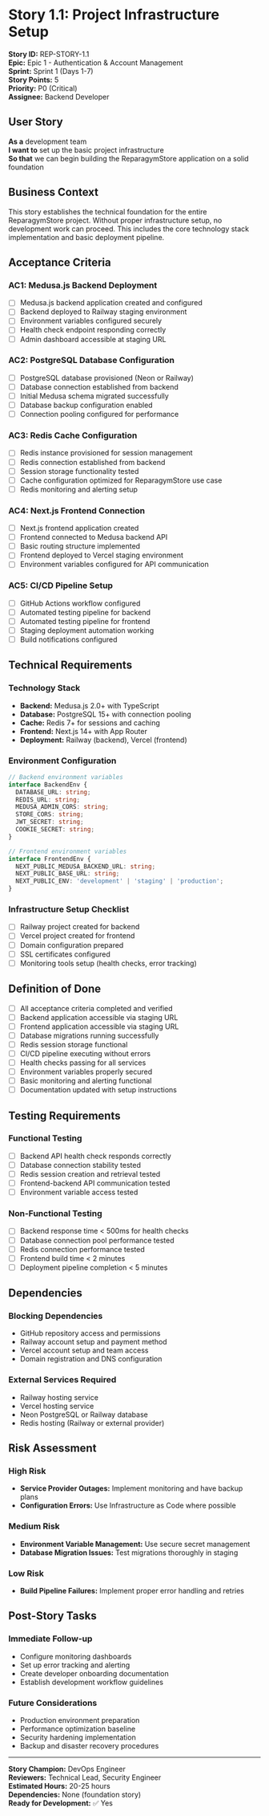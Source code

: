 # Story 1.1: Project Infrastructure Setup

**Story ID:** REP-STORY-1.1  
**Epic:** Epic 1 - Authentication & Account Management  
**Sprint:** Sprint 1 (Days 1-7)  
**Story Points:** 5  
**Priority:** P0 (Critical)  
**Assignee:** Backend Developer  

## User Story

**As a** development team  
**I want to** set up the basic project infrastructure  
**So that** we can begin building the ReparagymStore application on a solid foundation  

## Business Context

This story establishes the technical foundation for the entire ReparagymStore project. Without proper infrastructure setup, no development work can proceed. This includes the core technology stack implementation and basic deployment pipeline.

## Acceptance Criteria

### AC1: Medusa.js Backend Deployment
- [ ] Medusa.js backend application created and configured
- [ ] Backend deployed to Railway staging environment
- [ ] Environment variables configured securely
- [ ] Health check endpoint responding correctly
- [ ] Admin dashboard accessible at staging URL

### AC2: PostgreSQL Database Configuration
- [ ] PostgreSQL database provisioned (Neon or Railway)
- [ ] Database connection established from backend
- [ ] Initial Medusa schema migrated successfully
- [ ] Database backup configuration enabled
- [ ] Connection pooling configured for performance

### AC3: Redis Cache Configuration
- [ ] Redis instance provisioned for session management
- [ ] Redis connection established from backend
- [ ] Session storage functionality tested
- [ ] Cache configuration optimized for ReparagymStore use case
- [ ] Redis monitoring and alerting setup

### AC4: Next.js Frontend Connection
- [ ] Next.js frontend application created
- [ ] Frontend connected to Medusa backend API
- [ ] Basic routing structure implemented
- [ ] Frontend deployed to Vercel staging environment
- [ ] Environment variables configured for API communication

### AC5: CI/CD Pipeline Setup
- [ ] GitHub Actions workflow configured
- [ ] Automated testing pipeline for backend
- [ ] Automated testing pipeline for frontend
- [ ] Staging deployment automation working
- [ ] Build notifications configured

## Technical Requirements

### Technology Stack
- **Backend:** Medusa.js 2.0+ with TypeScript
- **Database:** PostgreSQL 15+ with connection pooling
- **Cache:** Redis 7+ for sessions and caching
- **Frontend:** Next.js 14+ with App Router
- **Deployment:** Railway (backend), Vercel (frontend)

### Environment Configuration
```typescript
// Backend environment variables
interface BackendEnv {
  DATABASE_URL: string;
  REDIS_URL: string;
  MEDUSA_ADMIN_CORS: string;
  STORE_CORS: string;
  JWT_SECRET: string;
  COOKIE_SECRET: string;
}

// Frontend environment variables  
interface FrontendEnv {
  NEXT_PUBLIC_MEDUSA_BACKEND_URL: string;
  NEXT_PUBLIC_BASE_URL: string;
  NEXT_PUBLIC_ENV: 'development' | 'staging' | 'production';
}
```

### Infrastructure Setup Checklist
- [ ] Railway project created for backend
- [ ] Vercel project created for frontend  
- [ ] Domain configuration prepared
- [ ] SSL certificates configured
- [ ] Monitoring tools setup (health checks, error tracking)

## Definition of Done

- [ ] All acceptance criteria completed and verified
- [ ] Backend application accessible via staging URL
- [ ] Frontend application accessible via staging URL
- [ ] Database migrations running successfully
- [ ] Redis session storage functional
- [ ] CI/CD pipeline executing without errors
- [ ] Health checks passing for all services
- [ ] Environment variables properly secured
- [ ] Basic monitoring and alerting functional
- [ ] Documentation updated with setup instructions

## Testing Requirements

### Functional Testing
- [ ] Backend API health check responds correctly
- [ ] Database connection stability tested
- [ ] Redis session creation and retrieval tested
- [ ] Frontend-backend API communication tested
- [ ] Environment variable access tested

### Non-Functional Testing
- [ ] Backend response time < 500ms for health checks
- [ ] Database connection pool performance tested
- [ ] Redis connection performance tested
- [ ] Frontend build time < 2 minutes
- [ ] Deployment pipeline completion < 5 minutes

## Dependencies

### Blocking Dependencies
- GitHub repository access and permissions
- Railway account setup and payment method
- Vercel account setup and team access
- Domain registration and DNS configuration

### External Services Required
- Railway hosting service
- Vercel hosting service
- Neon PostgreSQL or Railway database
- Redis hosting (Railway or external provider)

## Risk Assessment

### High Risk
- **Service Provider Outages:** Implement monitoring and have backup plans
- **Configuration Errors:** Use Infrastructure as Code where possible

### Medium Risk
- **Environment Variable Management:** Use secure secret management
- **Database Migration Issues:** Test migrations thoroughly in staging

### Low Risk
- **Build Pipeline Failures:** Implement proper error handling and retries

## Post-Story Tasks

### Immediate Follow-up
- Configure monitoring dashboards
- Set up error tracking and alerting
- Create developer onboarding documentation
- Establish development workflow guidelines

### Future Considerations
- Production environment preparation
- Performance optimization baseline
- Security hardening implementation
- Backup and disaster recovery procedures

---

**Story Champion:** DevOps Engineer  
**Reviewers:** Technical Lead, Security Engineer  
**Estimated Hours:** 20-25 hours  
**Dependencies:** None (foundation story)  
**Ready for Development:** ✅ Yes